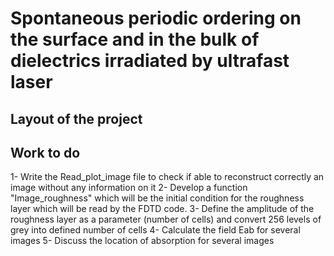 # Spontaneous periodic ordering on the surface and in the bulk of dielectrics irradiated by ultrafast laser

## Layout of the project

## Work to do
1- Write the Read_plot_image file to check if able to reconstruct correctly an image without any information on it
2- Develop a function "Image_roughness" which will be the initial condition for the roughness layer which will be read by the FDTD code.
3- Define the amplitude of the roughness layer as a parameter (number of cells) and convert 256 levels of grey into defined number of cells
4- Calculate the field Eab for several images
5- Discuss the location of absorption for several images 
